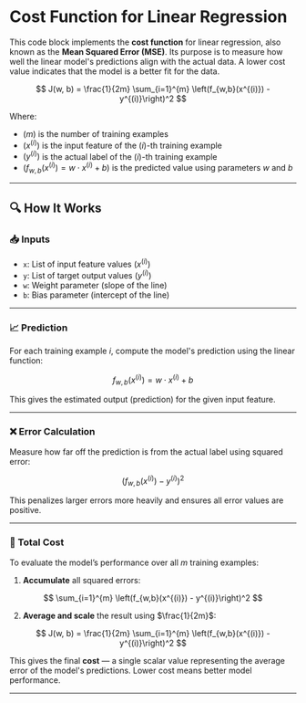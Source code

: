 # Cost Function for Linear Regression

This code block implements the **cost function** for linear regression, also known as the **Mean Squared Error (MSE)**. Its purpose is to measure how well the linear model's predictions align with the actual data. A lower cost value indicates that the model is a better fit for the data.

$$
J(w, b) = \frac{1}{2m} \sum_{i=1}^{m} \left(f_{w,b}(x^{(i)}) - y^{(i)}\right)^2
$$

Where:

- $( m )$ is the number of training examples
- $( x^{(i)} )$ is the input feature of the $( i )$-th training example
- $( y^{(i)} )$ is the actual label of the $( i )$-th training example
- $( f_{w,b}(x^{(i)}) = w \cdot x^{(i)} + b )$ is the predicted value using parameters $w$ and $b$

---

## 🔍 How It Works

### 📥 Inputs

- `x`: List of input feature values ($x^{(i)}$)
- `y`: List of target output values ($y^{(i)}$)
- `w`: Weight parameter (slope of the line)
- `b`: Bias parameter (intercept of the line)

---

### 📈 Prediction

For each training example $i$, compute the model's prediction using the linear function:

$$
f_{w,b}(x^{(i)}) = w \cdot x^{(i)} + b
$$

This gives the estimated output (prediction) for the given input feature.

---

### ❌ Error Calculation

Measure how far off the prediction is from the actual label using squared error:

$$
\left(f_{w,b}(x^{(i)}) - y^{(i)}\right)^2
$$

This penalizes larger errors more heavily and ensures all error values are positive.

---

### 🧮 Total Cost

To evaluate the model’s performance over all $m$ training examples:

1. **Accumulate** all squared errors:

$$
\sum_{i=1}^{m} \left(f_{w,b}(x^{(i)}) - y^{(i)}\right)^2
$$

2. **Average and scale** the result using $\frac{1}{2m}$:

$$
J(w, b) = \frac{1}{2m} \sum_{i=1}^{m} \left(f_{w,b}(x^{(i)}) - y^{(i)}\right)^2
$$

This gives the final **cost** — a single scalar value representing the average error of the model's predictions. Lower cost means better model performance.

---

